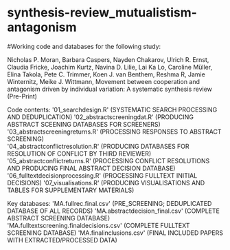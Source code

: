 # synthesis-review_mutualistism-antagonism

#Working code and databases for the following study:

Nicholas P. Moran, Barbara Caspers, Nayden Chakarov, Ulrich R. Ernst, Claudia Fricke, Joachim Kurtz, Navina D. Lilie, Lai Ka Lo, Caroline Müller, Elina Takola, Pete C. Trimmer, Koen J. van Benthem, Reshma R, Jamie Winternitz, Meike J. Wittmann, Movement between cooperation and antagonism driven by individual variation: A systematic synthesis review (Pre-Print)

Code contents:
'01_searchdesign.R' (SYSTEMATIC SEARCH  PROCESSING AND DEDUPLICATION)
'02_abstractscreeningdat.R' (PRODUCING ABSTRACT SCEENING DATABASES FOR SCREENERS)
'03_abstractscreeningreturns.R' (PROCESSING RESPONSES TO ABSTRACT SCREENING)  
'04_abstractconflictresolution.R' (PRODUCING DATABASES FOR RESOLUTION OF CONFLICT BY THIRD REVIEWER)
'05_abstractconflictreturns.R' (PROCESSING CONFLICT RESOLUTIONS AND PRODUCING FINAL ABSTRACT DECISION DATABASE)
'06_fulltextdecisionprocessing.R' (PROCESSING FULLTEXT INITIAL DECISIONS)
'07_visualisations.R' (PRODUCING VISUALISATIONS AND TABLES FOR SUPPLEMENTARY MATERIALS)

Key databases:
'MA.fullrec.final.csv' (PRE_SCREENING; DEDUPLICATED DATABASE OF ALL RECORDS)
'MA.abstractdecision_final.csv' (COMPLETE ABSTRACT SCREENING DATABASE)
'MA.fulltextscreening.finaldecisions.csv' (COMPLETE FULLTEXT SCREENING DATABASE)
'MA.finalinclusions.csv' (FINAL INCLUDED PAPERS WITH EXTRACTED/PROCESSED DATA)
